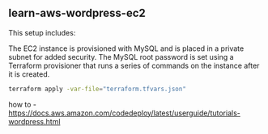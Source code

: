 ## learn-aws-wordpress-ec2
This setup includes:

The EC2 instance is provisioned with MySQL and is placed in a private subnet for added security. The MySQL root password is set using a Terraform provisioner that runs a series of commands on the instance after it is created.
```bash
terraform apply -var-file="terraform.tfvars.json"
```

how to - https://docs.aws.amazon.com/codedeploy/latest/userguide/tutorials-wordpress.html
